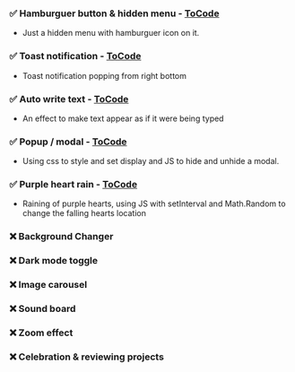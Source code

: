 ### ✅ Hamburguer button & hidden menu - [ToCode](Hamburguer/)

- Just a hidden menu with hamburguer icon on it.

### ✅ Toast notification - [ToCode](Toast_notification/)

- Toast notification popping from right bottom

### ✅ Auto write text - [ToCode](Auto_write_text/)

- An effect to make text appear as if it were being typed

### ✅ Popup / modal - [ToCode](Popup_modal/)

- Using css to style and set display and JS to hide and unhide a modal.

### ✅ Purple heart rain - [ToCode](Purple_Heart_Rain/)

- Raining of purple hearts, using JS with setInterval and Math.Random to change the falling hearts location

### ❌ Background Changer

### ❌ Dark mode toggle

### ❌ Image carousel

### ❌ Sound board

### ❌ Zoom effect

### ❌ Celebration & reviewing projects

